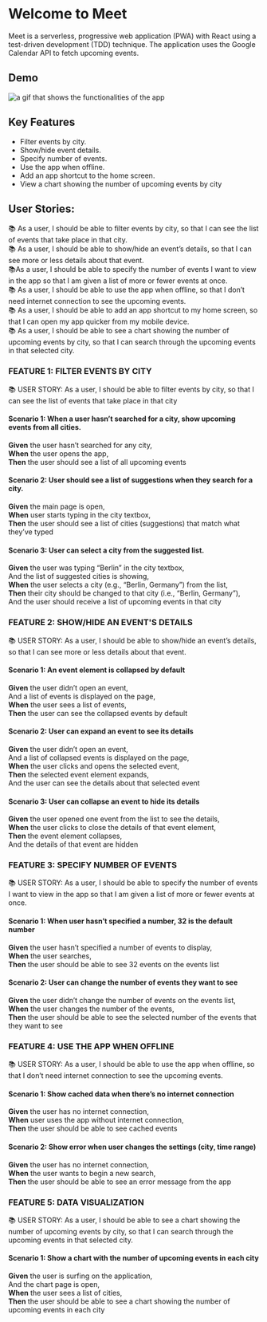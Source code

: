# Welcome to Meet

Meet is a serverless, progressive web application (PWA) with React using a test-driven development (TDD) technique. The application uses the Google Calendar API to fetch upcoming events.

## Demo
<img target="_blank" src="https://github.com/serinhanw/meet/blob/main/demo/demo.mov" alt="a gif that shows the functionalities of the app">


## Key Features

- Filter events by city.
- Show/hide event details.
- Specify number of events.
- Use the app when offline.
- Add an app shortcut to the home screen.
- View a chart showing the number of upcoming events by city

## User Stories:

📚 As a user, I should be able to filter events by city, so that I can see the list of events that take place in that city.<br>
📚 As a user, I should be able to show/hide an event’s details, so that I can see more or less details about that event.<br>
📚As a user, I should be able to specify the number of events I want to view in the app so that I am given a list of more or fewer events at once.<br>
📚 As a user, I should be able to use the app when offline, so that I don’t need internet connection to see the upcoming events.<br>
📚 As a user, I should be able to add an app shortcut to my home screen, so that I can open my app quicker from my mobile device.<br>
📚 As a user, I should be able to see a chart showing the number of upcoming events by city, so that I can search through the upcoming events in that selected city.

### FEATURE 1: FILTER EVENTS BY CITY

📚 USER STORY: As a user, I should be able to filter events by city, so that I can see the list of events that take place in that city

#### Scenario 1: When a user hasn’t searched for a city, show upcoming events from all cities.

**Given** the user hasn’t searched for any city,<br>
**When** the user opens the app,<br>
**Then** the user should see a list of all upcoming events

#### Scenario 2: User should see a list of suggestions when they search for a city. 

**Given** the main page is open,<br>
**When** user starts typing in the city textbox,<br>
**Then** the user should see a list of cities (suggestions) that match what they’ve typed

#### Scenario 3: User can select a city from the suggested list.
**Given** the user was typing “Berlin” in the city textbox,<br>
And the list of suggested cities is showing,<br>
**When** the user selects a city (e.g., “Berlin, Germany”) from the list,<br>
**Then** their city should be changed to that city (i.e., “Berlin, Germany”),<br>
And the user should receive a list of upcoming events in that city

### FEATURE 2: SHOW/HIDE AN EVENT'S DETAILS

📚 USER STORY: As a user, I should be able to show/hide an event’s details, so that I can see more or less details about that event.

#### Scenario 1: An event element is collapsed by default

**Given** the user didn’t open an event,<br> 
And a list of events is displayed on the page,<br>
**When** the user sees a list of events,<br>
**Then** the user can see the collapsed events by default

#### Scenario 2: User can expand an event to see its details

**Given** the user didn’t open an event,<br>
And a list of collapsed events is displayed on the page,<br>
**When** the user clicks and opens the selected event,<br>
**Then** the selected event element expands,<br>
And the user can see the details about that selected event

#### Scenario 3: User can collapse an event to hide its details

**Given** the user opened one event from the list to see the details,<br>
**When** the user clicks to close the details of that event element,<br>
**Then** the event element collapses,<br> 
And the details of that event are hidden 

### FEATURE 3: SPECIFY NUMBER OF EVENTS

📚 USER STORY: As a user, I should be able to specify the number of events I want to view in the app so that I am given a list of more or fewer events at once. 

#### Scenario 1: When user hasn’t specified a number, 32 is the default number

**Given** the user hasn’t specified a number of events to display,<br>
**When** the user searches,<br>
**Then** the user should be able to see 32 events on the events list

#### Scenario 2: User can change the number of events they want to see

**Given** the user didn’t change the number of events on the events list,<br>
**When** the user changes the number of the events,<br>
**Then** the user should be able to see the selected number of the events that they want to see

### FEATURE 4: USE THE APP WHEN OFFLINE

📚 USER STORY: As a user, I should be able to use the app when offline, so that I don’t need internet connection to see the upcoming events.

#### Scenario 1: Show cached data when there’s no internet connection

**Given** the user has no internet connection,<br>
**When** user uses the app without internet connection,<br>
**Then** the user should be able to see cached events

#### Scenario 2: Show error when user changes the settings (city, time range)

**Given** the user has no internet connection,<br>
**When** the user wants to begin a new search,<br>
**Then** the user should be able to see an error message from the app

### FEATURE 5: DATA VISUALIZATION

📚 USER STORY: As a user, I should be able to see a chart showing the number of upcoming events by city, so that I can search through the upcoming events in that selected city.

#### Scenario 1: Show a chart with the number of upcoming events in each city

**Given** the user is surfing on the application,<br>
And the chart page is open,<br>
**When** the user sees a list of cities,<br>
**Then** the user should be able to see a chart showing the number of upcoming events in each city